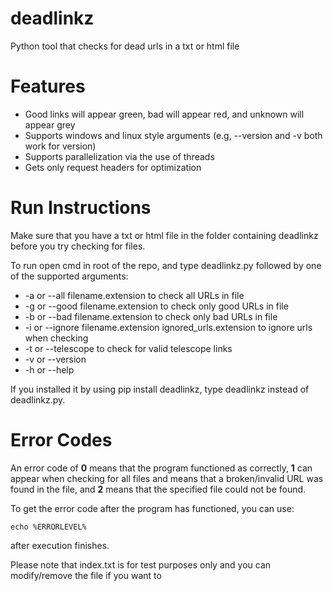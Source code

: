 # deadlinkz
Python tool that checks for dead urls in a txt or html file

# Features
* Good links will appear green, bad will appear red, and unknown will appear grey
* Supports windows and linux style arguments (e.g, --version and -v both work for version)
* Supports parallelization via the use of threads
* Gets only request headers for optimization

# Run Instructions

Make sure that you have a txt or html file in the folder containing deadlinkz before you try checking for files.

To run open cmd in root of the repo, and type deadlinkz.py followed by one of the supported arguments:

* -a or --all filename.extension to check all URLs in file
* -g or --good filename.extension to check only good URLs in file
* -b or --bad filename.extension to check only bad URLs in file
* -i or --ignore filename.extension ignored_urls.extension to ignore urls when checking
* -t or --telescope to check for valid telescope links
* -v or --version
* -h or --help

If you installed it by using pip install deadlinkz, type deadlinkz instead of deadlinkz.py.

# Error Codes

An error code of **0** means that the program functioned as correctly, **1** can appear when checking for all files and means that
a broken/invalid URL was found in the file, and **2** means that the specified file could not be found.

To get the error code after the program has functioned, you can use:

`echo %ERRORLEVEL%`

after execution finishes.

Please note that index.txt is for test purposes only and you can modify/remove the file if you want to

